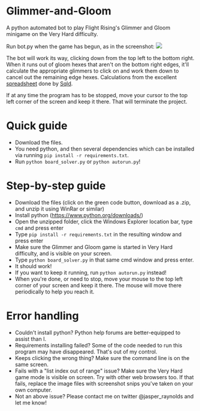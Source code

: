 # Glimmer-and-Gloom
A python automated bot to play Flight Rising's Glimmer and Gloom minigame on the Very Hard difficulty.

Run bot.py when the game has begun, as in the screenshot:
<img src="https://i.imgur.com/4VFS5As.jpg">

The bot will work its way, clicking down from the top left to the bottom right. When it runs out of gloom hexes that aren't on the bottom right edges, it'll calculate the appropriate glimmers to click on and work them down to cancel out the remaining edge hexes. Calculations from the excellent <a href="https://docs.google.com/spreadsheets/d/1zrLIjer2FKmknXpyopCSEfVDdEP5rgxWsTOBVFkW8lQ/edit#gid=0">spreadsheet</a> done by <a href="https://flightrising.com/main.php?p=lair&tab=userpage&id=186567">Sqld</a>.

If at any time the program has to be stopped, move your cursor to the top left corner of the screen and keep it there. That will terminate the project.

# Quick guide
- Download the files.
- You need python, and then several dependencies which can be installed via running `pip install -r requirements.txt`.
- Run `python board_solver.py` or `python autorun.py`!

# Step-by-step guide
- Download the files (click on the green code button, download as a .zip, and unzip it using WinRar or similar)
- Install python (https://www.python.org/downloads/)
- Open the unzipped folder, click the Windows Explorer location bar, type `cmd` and press enter
- Type `pip install -r requirements.txt` in the resulting window and press enter
- Make sure the Glimmer and Gloom game is started in Very Hard difficulty, and is visible on your screen.
- Type `python board_solver.py` in that same cmd window and press enter.
- It should work!
- If you want to keep it running, run `python autorun.py` instead!
- When you're done, or need to stop, move your mouse to the top left corner of your screen and keep it there. The mouse will move there periodically to help you reach it.

# Error handling
- Couldn't install python? Python help forums are better-equipped to assist than I.
- Requirements installing failed? Some of the code needed to run this program may have disappeared. That's out of my control.
- Keeps clicking the wrong thing? Make sure the command line is on the same screen.
- Fails with a "list index out of range" issue? Make sure the Very Hard game mode is visible on screen. Try with other web browsers too. If that fails, replace the image files with screenshot snips you've taken on your own computer.
- Not an above issue? Please contact me on twitter @jasper_raynolds and let me know!
